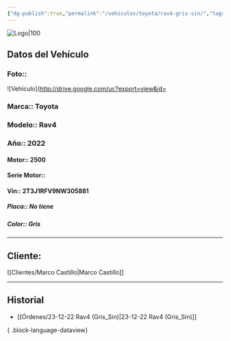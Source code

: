 ```yaml
---
{"dg-publish":true,"permalink":"/vehiculos/toyota/rav4-gris-sin/","tags":["Toyota"]}
---
```


![Logo|100](http://drive.google.com/uc?export=view&id=137fl3TIZ0-PU8b-Pt0bsjclwHub_u78G)

## Datos del Vehículo 
### Foto:: 
![Vehículo](http://drive.google.com/uc?export=view&id=

### Marca:: Toyota 
### Modelo:: Rav4
### Año:: 2022
#### Motor:: 2500
#### Serie Motor:: 
#### Vin:: 2T3J1RFV9NW305881
##### Placa:: No tiene
##### Color:: Gris
---

## Cliente:

[[Clientes/Marco Castillo\|Marco Castillo]]

---

## Historial

- [[Órdenes/23-12-22 Rav4 (Gris_Sin)\|23-12-22 Rav4 (Gris_Sin)]]

{ .block-language-dataview} 